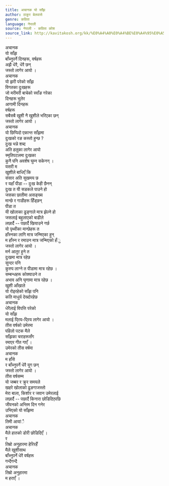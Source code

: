```yaml
---
title: अचानक यो साँझ
author: ठाकुर बेलवासे
genre: कविता
language: नेपाली
source: नेपाली - कविता कोश
source_link: http://kavitakosh.org/kk/%E0%A4%A0%E0%A4%BE%E0%A4%95%E0%A5%81%E0%A4%B0_%E0%A4%AC%E0%A5%87%E0%A4%B2%E0%A4%B5%E0%A4%BE%E0%A4%B8%E0%A5%87
---
```


अचानक  
यो साँझ  
बाँच्नुपर्ने दिनहरू, वर्षहरू  
अझै धेरै, धेरै छन्  
जस्तो लागेर आयो ।  
अचानक  
यो झरी परेको साँझ  
विगतका दुःखहरू  
जो मरीमरी बाचेको स्वाँङ गरेका  
दिनहरू भुलेर  
आगामी दिनहरू  
वर्षहरू  
सबैसबै खुशी नै खुशीले भरिएका छन्  
जस्तो लागेर आयो ।  
अचानक  
यो छिप्पिदो एकान्त साँझमा  
दुःखको रङ कस्तो हुन्छ ?  
दुःख भन्ने शब्द  
अति हलुका लागेर आयो  
स्मृतिपटलमा दुःखका  
कुनै पनि अवशेष घुम्न सकेनन् ।  
यसरी म  
खुशीले बाधिएँ कि  
संसार अति सुखमय छ  
र यहाँ पीडा -- दुःख केही छैनन्  
दुःख त यी सडकले पाउने हो  
जसका छातीमा असङ्ख्य  
मान्छे र गाडीहरू हिँड्छन्  
पीडा त  
यी खोलाका ढुङ्गाले मात्र झेल्ने हो  
जसलाई बहुलाएको बाढीले  
लछार्दै -- पछार्दै खियाउने गर्छ  
यो पृथ्वीका मान्छेहरू त  
हाँस्नका लागि मात्र जन्मिएका हुन्  
म हाँस्न र रमाउन मात्र जन्मिएको हँु  
जस्तो लागेर आयो ।  
मर्न आतुर हुने त  
दुःखमा मात्र रहेछ  
सुन्दर पनि  
कुरुप लाग्ने त पीडामा मात्र रहेछ ।  
सम्बन्धहरू कोक्याउने त  
अभाव अनि घृणामा मात्र रहेछ ।  
खुशी आँखाले  
यो रोइरहेको साँझ पनि  
कति माधुर्य देख्दोरहेछ  
अचानक  
धेरैलाई विपत्ति परेको  
यो साँझ  
मलाई पि्रय-पि्रय लागेर आयो ।  
तीस वर्षको उमेरमा  
पहिलो पटक मैले  
साँझका चराहरूसँग  
रमाएर गीत गाएँ ।  
उमेरको तीस वर्षमा  
अचानक  
म हाँसे  
र बाँच्नुपर्ने धेरै युग छन्  
जस्तो लागेर आयो ।  
तीस वर्षसम्म  
यो जब्बर र क्रुर समयले  
खहरे खोलाको ढुङगाजस्तो  
मेरा बाला, किशोर र जवान उमेरलाई  
लछार्दै -- पछार्दै किनारा छोडिदिएपछि  
जीवनको अन्तिम दिन गनेर  
उभिएको यो साँझमा  
अचानक  
तिमी आयांै  
अचानक  
मैले हातको डोरी छोडिदिएँ ।  
र  
तिम्रो अनुहारमा हेरिरहेँ  
मैले खुशीसाथ  
बाँच्नुपर्ने धेरै वर्षहरू  
गन्दैगन्दै  
अचानक  
तिम्रो अनुहारमा  
म हराएँ ।
